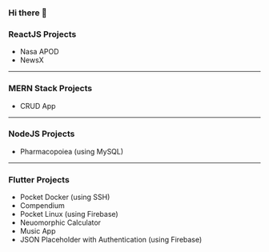 ### Hi there 👋

### ReactJS Projects
- Nasa APOD
- NewsX
------------
### MERN Stack Projects
- CRUD App
------------
### NodeJS Projects
- Pharmacopoiea (using MySQL)
------------
### Flutter Projects
- Pocket Docker (using SSH)
- Compendium
- Pocket Linux (using Firebase)
- Neuomorphic Calculator
- Music App
- JSON Placeholder with Authentication (using Firebase)
